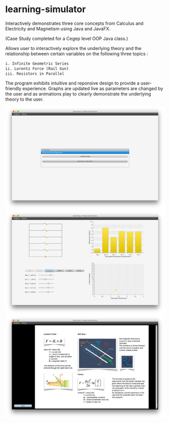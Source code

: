 # learning-simulator
Interactively demonstrates three core concepts from Calculus and Electricity and Magnetism using Java and JavaFX.

(Case Study completed for a Cegep level OOP Java class.)

Allows user to interactively explore the underlying theory and the relationship between certain variables on the
following three topics : 

    i. Infinite Geometric Series
    ii. Lorentz Force (Rail Gun)
    iii. Resistors in Parallel

The program exhibits intuitive and reponsive design to provide a user-friendly experience. 
Graphs are updated live as parameters are changed by the user and as animations play to clearly demonstrate
the underlying theory to the user.

![alt tag](https://github.com/patrickspensieri/learning-simulator/blob/master/home.png)
![alt tag](https://github.com/patrickspensieri/learning-simulator/blob/master/resistors.png)
![alt tag](https://github.com/patrickspensieri/learning-simulator/blob/master/lorentzTheory.png)
